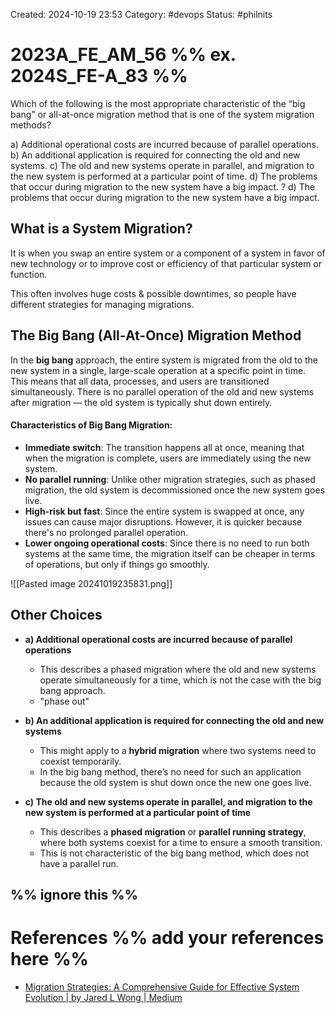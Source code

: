 Created: 2024-10-19 23:53
Category: #devops
Status: #philnits



# 2023A_FE_AM_56 %% ex. 2024S_FE-A_83 %%

Which of the following is the most appropriate characteristic of the “big bang” or all-at-once migration method that is one of the system migration methods?

a) Additional operational costs are incurred because of parallel operations. 
b) An additional application is required for connecting the old and new systems. 
c) The old and new systems operate in parallel, and migration to the new system is 
performed at a particular point of time. 
d) The problems that occur during migration to the new system have a big impact. 
? 
d) The problems that occur during migration to the new system have a big impact. 

## What is a System Migration?

It is when you swap an entire system or a component of a system in favor of new technology or to improve cost or efficiency of that particular system or function.

This often involves huge costs & possible downtimes, so people have different strategies for managing migrations.

## The Big Bang (All-At-Once) Migration Method 

In the **big bang** approach, the entire system is migrated from the old to the new system in a single, large-scale operation at a specific point in time. This means that all data, processes, and users are transitioned simultaneously. There is no parallel operation of the old and new systems after migration — the old system is typically shut down entirely.

#### Characteristics of Big Bang Migration:

- **Immediate switch**: The transition happens all at once, meaning that when the migration is complete, users are immediately using the new system.
- **No parallel running**: Unlike other migration strategies, such as phased migration, the old system is decommissioned once the new system goes live.
- **High-risk but fast**: Since the entire system is swapped at once, any issues can cause major disruptions. However, it is quicker because there's no prolonged parallel operation.
- **Lower ongoing operational costs**: Since there is no need to run both systems at the same time, the migration itself can be cheaper in terms of operations, but only if things go smoothly.

![[Pasted image 20241019235831.png]]

## Other Choices 

- **a) Additional operational costs are incurred because of parallel operations**
	- This describes a phased migration where the old and new systems operate simultaneously for a time, which is not the case with the big bang approach.
	- "phase out"
    
- **b) An additional application is required for connecting the old and new systems**
	- This might apply to a **hybrid migration** where two systems need to coexist temporarily.
	- In the big bang method, there’s no need for such an application because the old system is shut down once the new one goes live.
    
- **c) The old and new systems operate in parallel, and migration to the new system is performed at a particular point of time**
	- This describes a **phased migration** or **parallel running strategy**, where both systems coexist for a time to ensure a smooth transition.
	- This is not characteristic of the big bang method, which does not have a parallel run.

%% ignore this %%
---









# References %% add your references here %%
- [Migration Strategies: A Comprehensive Guide for Effective System Evolution | by Jared L Wong | Medium](https://medium.com/@jaredlwong/migration-strategies-a-comprehensive-guide-for-effective-system-evolution-b28dc4ce9f08)